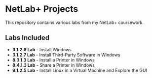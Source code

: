 # NetLab+ Projects
This repository contains various labs from my NetLab+ coursework.

## Labs Included
- **3.1.2.6 Lab** - Install Windows
- **3.1.2.7 Lab** - Install Third-Party Software in Windows
- **8.3.1.3 Lab** - Install a Printer in Windows
- **8.4.1.3 Lab** - Share a Printer in Windows
- **9.1.2.5 Lab** - Install Linux in a Virtual Machine and Explore the GUI
